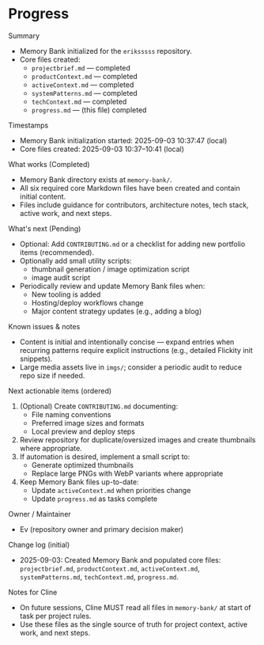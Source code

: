 # Progress

Summary

- Memory Bank initialized for the `eriksssss` repository.
- Core files created:
  - `projectbrief.md` — completed
  - `productContext.md` — completed
  - `activeContext.md` — completed
  - `systemPatterns.md` — completed
  - `techContext.md` — completed
  - `progress.md` — (this file) completed

Timestamps

- Memory Bank initialization started: 2025-09-03 10:37:47 (local)
- Core files created: 2025-09-03 10:37–10:41 (local)

What works (Completed)

- Memory Bank directory exists at `memory-bank/`.
- All six required core Markdown files have been created and contain initial content.
- Files include guidance for contributors, architecture notes, tech stack, active work, and next steps.

What's next (Pending)

- Optional: Add `CONTRIBUTING.md` or a checklist for adding new portfolio items (recommended).
- Optionally add small utility scripts:
  - thumbnail generation / image optimization script
  - image audit script
- Periodically review and update Memory Bank files when:
  - New tooling is added
  - Hosting/deploy workflows change
  - Major content strategy updates (e.g., adding a blog)

Known issues & notes

- Content is initial and intentionally concise — expand entries when recurring patterns require explicit instructions (e.g., detailed Flickity init snippets).
- Large media assets live in `imgs/`; consider a periodic audit to reduce repo size if needed.

Next actionable items (ordered)

1. (Optional) Create `CONTRIBUTING.md` documenting:
   - File naming conventions
   - Preferred image sizes and formats
   - Local preview and deploy steps
2. Review repository for duplicate/oversized images and create thumbnails where appropriate.
3. If automation is desired, implement a small script to:
   - Generate optimized thumbnails
   - Replace large PNGs with WebP variants where appropriate
4. Keep Memory Bank files up-to-date:
   - Update `activeContext.md` when priorities change
   - Update `progress.md` as tasks complete

Owner / Maintainer

- Ev (repository owner and primary decision maker)

Change log (initial)

- 2025-09-03: Created Memory Bank and populated core files: `projectbrief.md`, `productContext.md`, `activeContext.md`, `systemPatterns.md`, `techContext.md`, `progress.md`.

Notes for Cline

- On future sessions, Cline MUST read all files in `memory-bank/` at start of task per project rules.
- Use these files as the single source of truth for project context, active work, and next steps.

